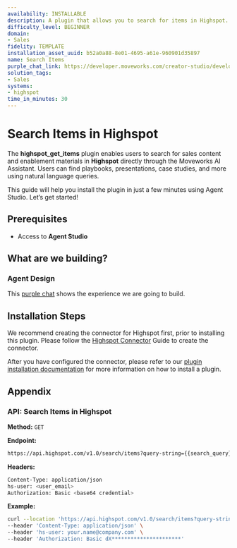 ```yaml
---
availability: INSTALLABLE
description: A plugin that allows you to search for items in Highspot.
difficulty_level: BEGINNER
domain:
- Sales
fidelity: TEMPLATE
installation_asset_uuid: b52a0a88-8e01-4695-a61e-960901d35897
name: Search Items
purple_chat_link: https://developer.moveworks.com/creator-studio/developer-tools/purple-chat/?conversation=%7B%22startTimestamp%22%3A%2211%3A43+AM%22%2C%22messages%22%3A%5B%7B%22parts%22%3A%5B%7B%22richText%22%3A%22I+need+to+find+some+sales+enablement+content+on+Highspot.%22%7D%5D%2C%22role%22%3A%22user%22%7D%2C%7B%22parts%22%3A%5B%7B%22richText%22%3A%22Okay%2C+what+kind+of+sales+enablement+content+are+you+looking+for%3F%22%7D%5D%2C%22role%22%3A%22assistant%22%7D%2C%7B%22parts%22%3A%5B%7B%22richText%22%3A%22I+need+battlecards%2C+case+studies%2C+and+competitive+intel.%22%7D%5D%2C%22role%22%3A%22user%22%7D%2C%7B%22parts%22%3A%5B%7B%22reasoningSteps%22%3A%5B%7B%22richText%22%3A%22%3Cp%3ESearching+Highspot%3C%2Fp%3E%22%2C%22status%22%3A%22success%22%7D%5D%7D%2C%7B%22richText%22%3A%22%3Cp%3EHere+are+some+sales+enablement+items+I+found+on+%3Cstrong%3EHighspot%3A%3Cbr%3E%5Cn%3C%2Fstrong%3E1.+%3Cu%3EProduct+Vision+and+Capabilities+Deck%3C%2Fu%3E%3A+A+customer-facing+deck+to+introduce+and+speak+about+the+product%3Cbr%3E%5Cn2.+%3Cu%3EIntro+Deck+Template%3C%2Fu%3E+-+A+template+for+creating+intro+decks+with+customers%3Cbr%3E%5Cn3.+%3Cu%3ERoadmap+for+2025%3A%3C%2Fu%3E+A+roadmap+for+product+updates+in+2025.%3C%2Fp%3E%5Cn%3Cp%3E%3Cbr%3E%5CnYou+can+explore+these+items+for+more+details+information.+If+you+need+further+assistance+feel+free+to+ask%3Cbr%3E%5Cn%3C%2Fp%3E%22%7D%2C%7B%22citations%22%3A%5B%7B%22connectorName%22%3A%22highspot%22%2C%22citationTitle%22%3A%22Product+Vision+Deck%22%7D%2C%7B%22connectorName%22%3A%22highspot%22%2C%22citationTitle%22%3A%22Intro+Deck%22%7D%2C%7B%22connectorName%22%3A%22highspot%22%2C%22citationTitle%22%3A%22Roadmap%22%7D%5D%7D%5D%2C%22role%22%3A%22assistant%22%7D%5D%7D
solution_tags:
- Sales
systems:
- highspot
time_in_minutes: 30
---
```


# Search Items in Highspot

The **highspot_get_items** plugin enables users to search for sales content and enablement materials in **Highspot** directly through the Moveworks AI Assistant. Users can find playbooks, presentations, case studies, and more using natural language queries.

This guide will help you install the plugin in just a few minutes using Agent Studio. Let’s get started!

## Prerequisites

- Access to **Agent Studio**

## What are we building?

### Agent Design

This [purple chat](https://developer.moveworks.com/creator-studio/developer-tools/purple-chat/?conversation=%7B%22startTimestamp%22%3A%2211%3A43+AM%22%2C%22messages%22%3A%5B%7B%22parts%22%3A%5B%7B%22richText%22%3A%22I+need+to+find+some+sales+enablement+content+on+Highspot.%22%7D%5D%2C%22role%22%3A%22user%22%7D%2C%7B%22parts%22%3A%5B%7B%22richText%22%3A%22Okay%2C+what+kind+of+sales+enablement+content+are+you+looking+for%3F%22%7D%5D%2C%22role%22%3A%22assistant%22%7D%2C%7B%22parts%22%3A%5B%7B%22richText%22%3A%22I+need+battlecards%2C+case+studies%2C+and+competitive+intel.%22%7D%5D%2C%22role%22%3A%22user%22%7D%2C%7B%22parts%22%3A%5B%7B%22reasoningSteps%22%3A%5B%7B%22richText%22%3A%22%3Cp%3ESearching+Highspot%3C%2Fp%3E%22%2C%22status%22%3A%22success%22%7D%5D%7D%2C%7B%22richText%22%3A%22%3Cp%3EHere+are+some+sales+enablement+items+I+found+on+%3Cstrong%3EHighspot%3A%3Cbr%3E%5Cn%3C%2Fstrong%3E1.+%3Cu%3EProduct+Vision+and+Capabilities+Deck%3C%2Fu%3E%3A+A+customer-facing+deck+to+introduce+and+speak+about+the+product%3Cbr%3E%5Cn2.+%3Cu%3EIntro+Deck+Template%3C%2Fu%3E+-+A+template+for+creating+intro+decks+with+customers%3Cbr%3E%5Cn3.+%3Cu%3ERoadmap+for+2025%3A%3C%2Fu%3E+A+roadmap+for+product+updates+in+2025.%3C%2Fp%3E%5Cn%3Cp%3E%3Cbr%3E%5CnYou+can+explore+these+items+for+more+details+information.+If+you+need+further+assistance+feel+free+to+ask%3Cbr%3E%5Cn%3C%2Fp%3E%22%7D%2C%7B%22citations%22%3A%5B%7B%22connectorName%22%3A%22highspot%22%2C%22citationTitle%22%3A%22Product+Vision+Deck%22%7D%2C%7B%22connectorName%22%3A%22highspot%22%2C%22citationTitle%22%3A%22Intro+Deck%22%7D%2C%7B%22connectorName%22%3A%22highspot%22%2C%22citationTitle%22%3A%22Roadmap%22%7D%5D%7D%5D%2C%22role%22%3A%22assistant%22%7D%5D%7D) shows the experience we are going to build.

## Installation Steps

We recommend creating the connector for Highspot first, prior to installing this plugin. Please follow the [Highspot Connector](https://developer.moveworks.com/creator-studio/resources/connector?id=highspot) Guide to create the connector.

After you have configured the connector, please refer to our [plugin installation documentation](https://help.moveworks.com/docs/ai-agent-marketplace-installation) for more information on how to install a plugin.

## Appendix

### API: Search Items in Highspot

**Method:** `GET`

**Endpoint:**

```bash
https://api.highspot.com/v1.0/search/items?query-string={{search_query}}
```

**Headers:**

```bash
Content-Type: application/json
hs-user: <user_email>
Authorization: Basic <base64 credential>
```

**Example:**

```bash
curl --location 'https://api.highspot.com/v1.0/search/items?query-string=sales%20enablement' \
--header 'Content-Type: application/json' \
--header 'hs-user: your.name@company.com' \
--header 'Authorization: Basic dX**********************'
```